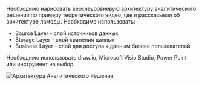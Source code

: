 Необходимо нарисовать верхнеуровневую архитектуру аналитического решения по примеру теоретического видео, где я рассказывал об архитектуре ламоды. Необходимо использовать:

+ Source Layer - слой источников данных
+ Storage Layer - слой хранения данных
+ Business Layer - слой для доступа к данным бизнес пользователей

Необходимо использовать draw.io, Microsoft Visio Studio, Power Point или инструмент на выбор


![Архитектура Аналитического Решения](https://github.com/user-attachments/assets/c56131fa-341e-4ed2-b57c-c9033c33c475)
